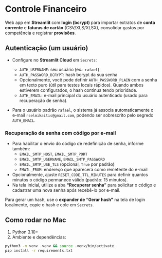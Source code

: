 # Controle Financeiro

Web app em **Streamlit** com **login (bcrypt)** para importar extratos de **conta corrente** e **faturas de cartão** (CSV/XLS/XLSX), consolidar gastos por competência e registrar **provisões**.

## Autenticação (um usuário)

- Configure no **Streamlit Cloud** em `Secrets`:
  - `AUTH_USERNAME`: seu usuário (ex.: `rafael`)
  - `AUTH_PASSWORD_BCRYPT`: hash bcrypt da sua senha
  - Opcionalmente, você pode definir `AUTH_PASSWORD_PLAIN` com a senha em texto puro
    (útil para testes locais rápidos). Quando ambos estiverem configurados, o hash
    continua tendo prioridade.
  - `AUTH_EMAIL`: e-mail principal do usuário autenticado (usado para recuperação de senha).

- Para o usuário padrão `rafael`, o sistema já associa automaticamente o e-mail
  `rselmikaitis@gmail.com`, podendo ser sobrescrito pelo segredo `AUTH_EMAIL`.

### Recuperação de senha com código por e-mail

- Para habilitar o envio do código de redefinição de senha, informe também:
  - `EMAIL_SMTP_HOST`, `EMAIL_SMTP_PORT`
  - `EMAIL_SMTP_USERNAME`, `EMAIL_SMTP_PASSWORD`
  - `EMAIL_SMTP_USE_TLS` (opcional, `True` por padrão)
  - `EMAIL_FROM`: endereço que aparecerá como remetente do e-mail
- Opcionalmente, ajuste `RESET_CODE_TTL_MINUTES` para definir quantos minutos o
  código permanece válido (padrão: 15 minutos).
- Na tela inicial, utilize a aba **“Recuperar senha”** para solicitar o código e
  cadastrar uma nova senha após recebê-lo por e-mail.

Para gerar um hash, use o **expander de “Gerar hash”** na tela de login localmente, copie o hash e cole em `Secrets`.

## Como rodar no Mac

1. Python 3.10+
2. Ambiente e dependências:
```bash
python3 -m venv .venv && source .venv/bin/activate
pip install -r requirements.txt
